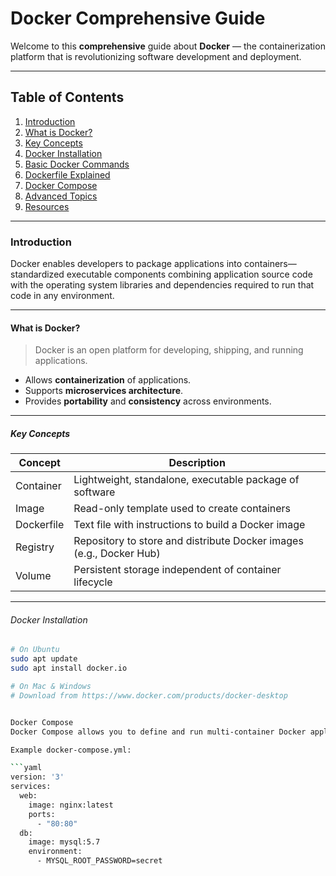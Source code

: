 # Docker Comprehensive Guide

Welcome to this **comprehensive** guide about **Docker** — the containerization platform that is revolutionizing software development and deployment.

---

## Table of Contents

1. [Introduction](#introduction)
2. [What is Docker?](#what-is-docker)
3. [Key Concepts](#key-concepts)
4. [Docker Installation](#docker-installation)
5. [Basic Docker Commands](#basic-docker-commands)
6. [Dockerfile Explained](#dockerfile-explained)
7. [Docker Compose](#docker-compose)
8. [Advanced Topics](#advanced-topics)
9. [Resources](#resources)

---

### Introduction

Docker enables developers to package applications into containers—standardized executable components combining application source code with the operating system libraries and dependencies required to run that code in any environment.

---

#### What is Docker?

> Docker is an open platform for developing, shipping, and running applications.

- Allows **containerization** of applications.
- Supports **microservices architecture**.
- Provides **portability** and **consistency** across environments.

---

##### Key Concepts

| Concept     | Description                                                                 |
|-------------|-----------------------------------------------------------------------------|
| Container   | Lightweight, standalone, executable package of software                     |
| Image       | Read-only template used to create containers                                |
| Dockerfile  | Text file with instructions to build a Docker image                         |
| Registry    | Repository to store and distribute Docker images (e.g., Docker Hub)         |
| Volume      | Persistent storage independent of container lifecycle                       |

---

###### Docker Installation

``` bash
# On Ubuntu
sudo apt update
sudo apt install docker.io

# On Mac & Windows
# Download from https://www.docker.com/products/docker-desktop


Docker Compose
Docker Compose allows you to define and run multi-container Docker applications.

Example docker-compose.yml:

```yaml
version: '3'
services:
  web:
    image: nginx:latest
    ports:
      - "80:80"
  db:
    image: mysql:5.7
    environment:
      - MYSQL_ROOT_PASSWORD=secret
```